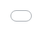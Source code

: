<!doctype html>
<html lang="en">
<head></head>
<body style="background-color: rgb(229,232,237); font-size: 0.8em;">
<main id="3SChat" class="page-content">
    <div class="container-fluid">
        <div class="row">
            <div class="form-group col-md-12">
            </div>
        </div>
        <div class="git-container">
            <iframe src="index.html" style="position:fixed; top:0; left:0; bottom:0; right:0; width:100%; height:100%; border:none; margin:0 0 0 0; padding:0px 0px 150px 0px; overflow:hidden; z-index:999999;">
                Your browser doesn't support iframes
            </iframe>
        </div>
    </div>
</main>
